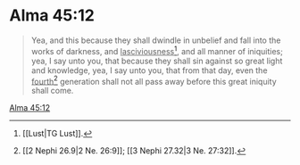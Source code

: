 # Alma 45:12

> Yea, and this because they shall dwindle in unbelief and fall into the works of darkness, and <u>lasciviousness</u>[^a], and all manner of iniquities; yea, I say unto you, that because they shall sin against so great light and knowledge, yea, I say unto you, that from that day, even the <u>fourth</u>[^b] generation shall not all pass away before this great iniquity shall come.

[Alma 45:12](https://www.churchofjesuschrist.org/study/scriptures/bofm/alma/45?lang=eng&id=p12#p12)


[^a]: [[Lust|TG Lust]].  
[^b]: [[2 Nephi 26.9|2 Ne. 26:9]]; [[3 Nephi 27.32|3 Ne. 27:32]].  
